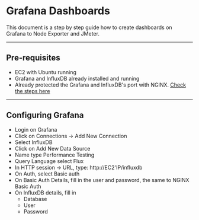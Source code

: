 # Grafana Dashboards

This document is a step by step guide how to create dashboards on Grafana to Node Exporter and JMeter.

---
## Pre-requisites

- EC2 with Ubuntu running
- Grafana and InfluxDB already installed and running
- Already protected the Grafana and InfluxDB's port with NGINX. [Check the steps here](https://github.com/almeidas-tatiane/robust-api-performance/edit/main/docs/setup-nginx.md)

---
## Configuring Grafana

- Login on Grafana
- Click on Connections -> Add New Connection
- Select InfluxDB
- Click on Add New Data Source
- Name type Performance Testing
- Query Language select Flux
- In HTTP session -> URL, type: http://EC2'IP/influxdb
- On Auth, select Basic auth
- On Basic Auth Details, fill in the user and password, the same to NGINX Basic Auth
- On InfluxDB details, fill in
  - Database
  - User
  - Password

